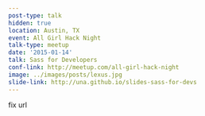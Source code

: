 ```yaml
---
post-type: talk
hidden: true
location: Austin, TX
event: All Girl Hack Night
talk-type: meetup
date: '2015-01-14'
talk: Sass for Developers
conf-link: http://meetup.com/all-girl-hack-night
image: ../images/posts/lexus.jpg
slide-link: http://una.github.io/slides-sass-for-devs
---
```


fix url